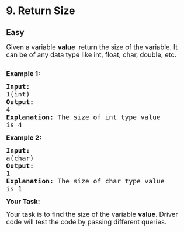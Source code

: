 # 9. Return Size
## Easy 
<div class="problem-statement">
                <p></p><p><span style="font-size:18px">Given a variable&nbsp;<strong>value&nbsp;</strong>&nbsp;return the size of the variable.&nbsp;It can be of any data type like int, float, char, double, etc.&nbsp;</span><br>
&nbsp;</p>

<p><span style="font-size:18px"><strong>Example 1:</strong> <strong> </strong></span></p>

<pre><span style="font-size:18px"><strong>Input:</strong>
1(int)
<strong>Output: 
</strong>4
<strong>Explanation:</strong> The size of int type value
is 4</span>
</pre>

<p><span style="font-size:18px"><strong>Example 2: </strong></span></p>

<pre><span style="font-size:18px"><strong>Input:</strong>
a(char)
<strong>Output: </strong>
1
<strong>Explanation:</strong> The size of char type value
is 1</span>
</pre>

<p><strong><span style="font-size:18px">Your Task:</span></strong></p>

<p><span style="font-size:18px">Your task is to find the size of the variable <strong>value</strong>. Driver code will test the code by passing different queries.</span><span style="font-size:18px"><strong>&nbsp;</strong></span></p>
 <p></p>
            </div>